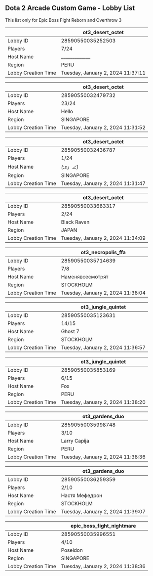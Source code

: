 ## Dota 2 Arcade Custom Game - Lobby List

This list only for Epic Boss Fight Reborn and Overthrow 3

|  | ot3_desert_octet |
| ------ | ------ |
| Lobby ID | 28590550035252503 |
| Players | 7/24 |
| Host Name | _____________ |
| Region | PERU |
| Lobby Creation Time | Tuesday, January 2, 2024 11:37:11 |


|  | ot3_desert_octet |
| ------ | ------ |
| Lobby ID | 28590550032479732 |
| Players | 23/24 |
| Host Name | Hello |
| Region | SINGAPORE |
| Lobby Creation Time | Tuesday, January 2, 2024 11:31:52 |


|  | ot3_desert_octet |
| ------ | ------ |
| Lobby ID | 28590550032436787 |
| Players | 1/24 |
| Host Name | _(:з」∠)_ |
| Region | SINGAPORE |
| Lobby Creation Time | Tuesday, January 2, 2024 11:31:47 |


|  | ot3_desert_octet |
| ------ | ------ |
| Lobby ID | 28590550033663317 |
| Players | 2/24 |
| Host Name | Black Raven |
| Region | JAPAN |
| Lobby Creation Time | Tuesday, January 2, 2024 11:34:09 |


|  | ot3_necropolis_ffa |
| ------ | ------ |
| Lobby ID | 28590550035714639 |
| Players | 7/8 |
| Host Name | Наменявсесмотрят |
| Region | STOCKHOLM |
| Lobby Creation Time | Tuesday, January 2, 2024 11:38:04 |


|  | ot3_jungle_quintet |
| ------ | ------ |
| Lobby ID | 28590550035123631 |
| Players | 14/15 |
| Host Name | Ghost 7 |
| Region | STOCKHOLM |
| Lobby Creation Time | Tuesday, January 2, 2024 11:36:57 |


|  | ot3_jungle_quintet |
| ------ | ------ |
| Lobby ID | 28590550035853169 |
| Players | 6/15 |
| Host Name | Fox |
| Region | PERU |
| Lobby Creation Time | Tuesday, January 2, 2024 11:38:20 |


|  | ot3_gardens_duo |
| ------ | ------ |
| Lobby ID | 28590550035998748 |
| Players | 3/10 |
| Host Name | Larry Capija |
| Region | PERU |
| Lobby Creation Time | Tuesday, January 2, 2024 11:38:36 |


|  | ot3_gardens_duo |
| ------ | ------ |
| Lobby ID | 28590550036259359 |
| Players | 2/10 |
| Host Name | Настя Мефедрон |
| Region | STOCKHOLM |
| Lobby Creation Time | Tuesday, January 2, 2024 11:39:07 |


|  | epic_boss_fight_nightmare |
| ------ | ------ |
| Lobby ID | 28590550035996551 |
| Players | 4/10 |
| Host Name | Poseidon |
| Region | SINGAPORE |
| Lobby Creation Time | Tuesday, January 2, 2024 11:38:36 |


